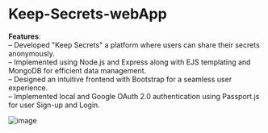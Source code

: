 # Keep-Secrets-webApp


**Features**:  
– Developed "Keep Secrets" a platform where users can share their secrets anonymously.  
– Implemented using Node.js and Express along with EJS templating and MongoDB for efficient data management.  
– Designed an intuitive frontend with Bootstrap for a seamless user experience.  
– Implemented local and Google OAuth 2.0 authentication using Passport.js for user Sign-up and Login.  

![image](https://github.com/SunnyK9325/Keep-Secrets-webApp/assets/95949944/19262e83-3ce9-4d87-ac80-0973bbdeec5e)

